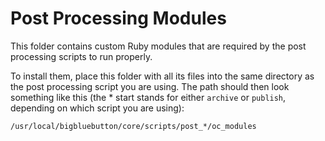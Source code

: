 Post Processing Modules
========================

This folder contains custom Ruby modules that are required by the post processing scripts to run properly.

To install them, place this folder with all its files into the same directory as the post processing script you are using.
The path should then look something like this (the * start stands for either `archive` or `publish`, depending on
which script you are using):

    /usr/local/bigbluebutton/core/scripts/post_*/oc_modules